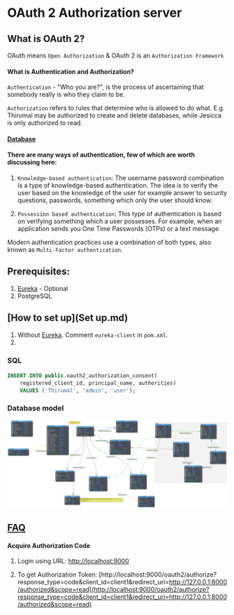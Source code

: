 # OAuth 2 Authorization server

## What is OAuth 2?

OAuth means `Open Authorization` & OAuth 2 is an  `Authorization Framework`

#### What is Authentication and Authorization?

`Authentication` - "Who you are?", is the process of ascertaining that somebody really is who they claim to be.

`Authorization` refers to rules that determine who is allowed to do what. E.g. Thirumal may be authorized to create and delete databases, while Jesicca is only authorized to read.

#### [Database](./database.md)


#### There are many ways of authentication, few of which are worth discussing here:

   1. `Knowledge-based authentication`: The username password combination is a type of knowledge-based authentication. The idea is to verify the user based on the knowledge of the user for example answer to security questions, passwords, something which only the user should know.
   
   
   2. `Possession based authentication`: This type of authentication is based on verifying something which a user possesses. For example, when an application sends you One Time Passwords (OTPs) or a text message.

   Modern authentication practices use a combination of both types, also known as `Multi-Factor authentication`.
   
## Prerequisites:

1. [Eureka](https://github.com/m-thirumal/eureka-server) - Optional
2. PostgreSQL 


## [How to set up](Set up.md)

1. Without [Eureka](https://github.com/m-thirumal/eureka-server). Comment `eureka-client` in `pom.xml`.
2. 




### SQL

```SQL
INSERT INTO public.oauth2_authorization_consent(
	registered_client_id, principal_name, authorities)
	VALUES ('Thirumal', 'admin', 'user');
```

### Database model

![](data-model.svg)

## [FAQ](FAQ.md)


#### Acquire Authorization Code

1. Login using URL: [http://localhost:9000](http://localhost:9000/login)

2. To get Authorization Token: [http://localhost:9000/oauth2/authorize?response_type=code&client_id=client1&redirect_uri=http://127.0.0.1:8000/authorized&scope=read](http://localhost:9000/oauth2/authorize?response_type=code&client_id=client1&redirect_uri=http://127.0.0.1:8000/authorized&scope=read)




